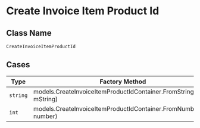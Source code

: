 
# Create Invoice Item Product Id

## Class Name

`CreateInvoiceItemProductId`

## Cases

| Type | Factory Method |
|  --- | --- |
| `string` | models.CreateInvoiceItemProductIdContainer.FromString(string mString) |
| `int` | models.CreateInvoiceItemProductIdContainer.FromNumber(int number) |


